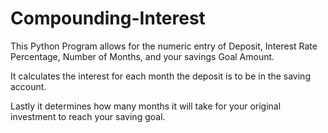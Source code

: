 # Compounding-Interest

This Python Program allows for the numeric entry of Deposit, Interest Rate Percentage, Number of Months, and your savings Goal Amount.

It calculates the interest for each month the deposit is to be in the saving account. 

Lastly it determines how many months it will take for your original investment to reach your saving goal.
